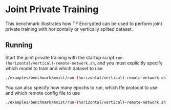 # Joint Private Training

This benchmark illustrates how TF Encrypted can be used to perform joint private training with horizontally or vertically splited dataset.

## Running

Start the joint private training with the startup script `run-(horizontal/vertical)-remote-network.sh`, 
and you must explicitly specify which model to train and which dataset to use

```sh
./examples/benchmark/mnist/run-(horizontal/vertical)-remote-network.sh network_a Mnist
```

You can also specify how many epochs to run, which tfe protocol to use and which remote config file to use

```sh
./examples/benchmark/mnist/run-(horizontal/vertical)-remote-network.sh network_a Mnist --epochs 10 --protocol ABY3 --config config.json
```